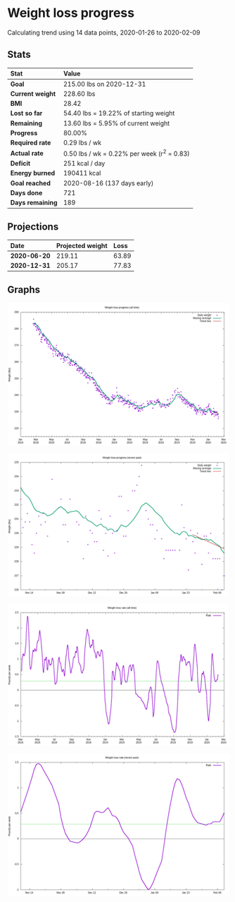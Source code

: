 # Weight loss progress

Calculating trend using 14 data points, 2020-01-26 to 2020-02-09

## Stats

Stat|Value
:-|:-
**Goal**|215.00 lbs on 2020-12-31
**Current weight**|228.60 lbs
**BMI**|28.42
**Lost so far**|54.40 lbs = 19.22% of starting weight
**Remaining**|13.60 lbs =  5.95% of current  weight
**Progress**|80.00%
**Required rate**|0.29 lbs / wk
**Actual rate**|0.50 lbs / wk = 0.22% per week  (r<sup>2</sup> = 0.83)
**Deficit**|251 kcal / day
**Energy burned**|190411 kcal
**Goal reached**|2020-08-16 (137 days early)
**Days done**|721
**Days remaining**|189

## Projections

Date|Projected weight|Loss
:-|:-|:-
**2020-06-20**|219.11|63.89
**2020-12-31**|205.17|77.83

## Graphs

![](weight-graph-alltime.png)

![](weight-graph-recent.png)

![](rate-graph-alltime.png)

![](rate-graph-recent.png)
